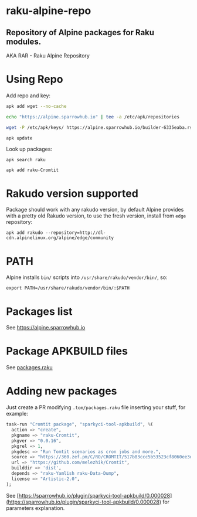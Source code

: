 # raku-alpine-repo

Repository of Alpine packages for Raku modules.
---
AKA RAR - Raku Alpine Repository

# Using Repo

Add repo and key:

```bash
apk add wget --no-cache

echo "https://alpine.sparrowhub.io" | tee -a /etc/apk/repositories

wget -P /etc/apk/keys/ https://alpine.sparrowhub.io/builder-6335eaba.rsa.pub

apk update
```

Look up packages:

```
apk search raku

apk add raku-Cromtit
```

# Rakudo version supported

Package should work with any rakudo version, by default Alpine provides with a pretty old Rakudo version,
to use the fresh version, install from `edge` repository:

```
apk add rakudo --repository=http://dl-cdn.alpinelinux.org/alpine/edge/community
```

# PATH

Alpine installs `bin/` scripts into `/usr/share/rakudo/vendor/bin/`, so:

```
export PATH=/usr/share/rakudo/vendor/bin/:$PATH
```

# Packages list

See https://alpine.sparrowhub.io

# Package APKBUILD files

See [packages.raku](https://github.com/melezhik/raku-alpine-repo/blob/main/.tom/packages.raku)


# Adding new packages

Just create a PR modifying `.tom/packages.raku` file inserting your stuff, for example:


```raku
task-run "Cromtit package", "sparkyci-tool-apkbuild", %(
  action => "create",
  pkgname => "raku-Cromtit",
  pkgver => "0.0.16",
  pkgrel => 1,
  pkgdesc => "Run Tomtit scenarios as cron jobs and more.",
  source => "https://360.zef.pm/C/RO/CROMTIT/517b83ccc5b53523cf8060ee3d309d6185167274.tar.gz",
  url => "https://github.com/melezhik/Cromtit",
  builddir => 'dist',
  depends => "raku-Yamlish raku-Data-Dump",
  license => "Artistic-2.0",
);
```

See [https://sparrowhub.io/plugin/sparkyci-tool-apkbuild/0.000028](https://sparrowhub.io/plugin/sparkyci-tool-apkbuild/0.000028) for parameters explanation.
